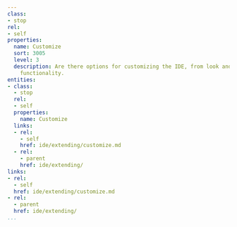 ```yaml
---
class:
- stop
rel:
- self
properties:
  name: Customize
  sort: 3005
  level: 3
  description: Are there options for customizing the IDE, from look and feel, to the
    functionality.
entities:
- class:
  - stop
  rel:
  - self
  properties:
    name: Customize
  links:
  - rel:
    - self
    href: ide/extending/customize.md
  - rel:
    - parent
    href: ide/extending/
links:
- rel:
  - self
  href: ide/extending/customize.md
- rel:
  - parent
  href: ide/extending/
...
```

